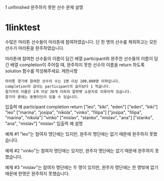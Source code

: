 1 unfinished
 완주하지 못한 선수 
 문제 설명

#  1linktest

수많은 마라톤 선수들이 마라톤에 참여하였습니다. 단 한 명의 선수를 제외하고는 모든 선수가 마라톤을 완주하였습니다.

마라톤에 참여한 선수들의 이름이 담긴 배열 participant와 완주한 선수들의 이름이 담긴 배열 completion이 주어질 때, 완주하지 못한 선수의 이름을 return 하도록 solution 함수를 작성해주세요.
제한사항

    마라톤 경기에 참여한 선수의 수는 1명 이상 100,000명 이하입니다.
    completion의 길이는 participant의 길이보다 1 작습니다.
    참가자의 이름은 1개 이상 20개 이하의 알파벳 소문자로 이루어져 있습니다.
    참가자 중에는 동명이인이 있을 수 있습니다.

입출력 예
participant 	completion 	return
["leo", "kiki", "eden"] 	["eden", "kiki"] 	"leo"
["marina", "josipa", "nikola", "vinko", "filipa"] 	["josipa", "filipa", "marina", "nikola"] 	"vinko"
["mislav", "stanko", "mislav", "ana"] 	["stanko", "ana", "mislav"] 	"mislav"
입출력 예 설명

예제 #1
"leo"는 참여자 명단에는 있지만, 완주자 명단에는 없기 때문에 완주하지 못했습니다.

예제 #2
"vinko"는 참여자 명단에는 있지만, 완주자 명단에는 없기 때문에 완주하지 못했습니다.

예제 #3
"mislav"는 참여자 명단에는 두 명이 있지만, 완주자 명단에는 한 명밖에 없기 때문에 한명은 완주하지 못했습니다.
